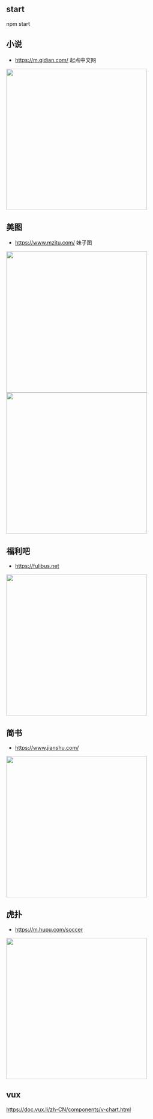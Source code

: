 ## start

npm start

## 小说

-   https://m.qidian.com/ 起点中文网

<img src='./md/story.png' width="375"/>

## 美图

-   https://www.mzitu.com/ 妹子图

<img src='./md/picture.png' width="375"/>

<img src='./md/picture-v1.png' width="375"/>

## 福利吧

-   https://fulibus.net

<img src='./md/fuliba.png' width="375"/>

## 简书

-   https://www.jianshu.com/

<img src='./md/jianshu.png' width="375"/>

## 虎扑

-   https://m.hupu.com/soccer

<img src='./md/hupu.png' width="375"/>

## vux

https://doc.vux.li/zh-CN/components/v-chart.html
